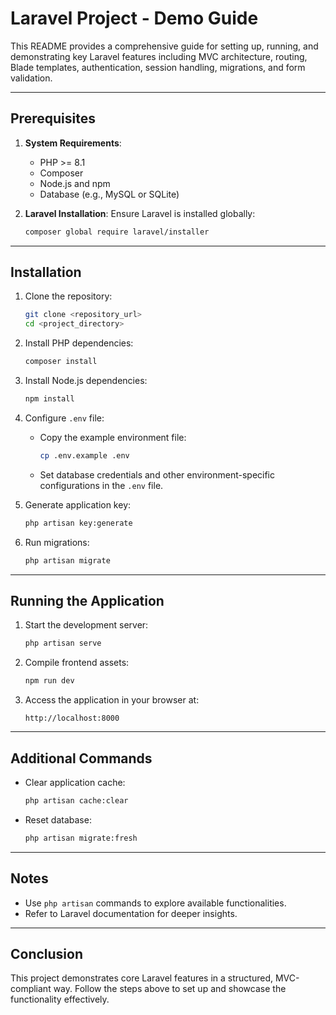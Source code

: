 # Laravel Project - Demo Guide

This README provides a comprehensive guide for setting up, running, and demonstrating key Laravel features including MVC architecture, routing, Blade templates, authentication, session handling, migrations, and form validation.

---

## Prerequisites

1. **System Requirements**:
   - PHP >= 8.1
   - Composer
   - Node.js and npm
   - Database (e.g., MySQL or SQLite)

2. **Laravel Installation**:
   Ensure Laravel is installed globally:
   ```bash
   composer global require laravel/installer
   ```

---

## Installation

1. Clone the repository:
   ```bash
   git clone <repository_url>
   cd <project_directory>
   ```

2. Install PHP dependencies:
   ```bash
   composer install
   ```

3. Install Node.js dependencies:
   ```bash
   npm install
   ```

4. Configure `.env` file:
   - Copy the example environment file:
     ```bash
     cp .env.example .env
     ```
   - Set database credentials and other environment-specific configurations in the `.env` file.

5. Generate application key:
   ```bash
   php artisan key:generate
   ```

6. Run migrations:
   ```bash
   php artisan migrate
   ```

---

## Running the Application

1. Start the development server:
   ```bash
   php artisan serve
   ```

2. Compile frontend assets:
   ```bash
   npm run dev
   ```

3. Access the application in your browser at:
   ```
   http://localhost:8000
   ```

---


## Additional Commands

- Clear application cache:
  ```bash
  php artisan cache:clear
  ```
- Reset database:
  ```bash
  php artisan migrate:fresh
  ```

---

## Notes

- Use `php artisan` commands to explore available functionalities.
- Refer to Laravel documentation for deeper insights.

---

## Conclusion
This project demonstrates core Laravel features in a structured, MVC-compliant way. Follow the steps above to set up and showcase the functionality effectively.
